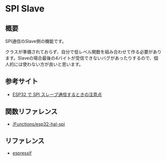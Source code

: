 # SPI Slave

## 概要

SPI通信のSlave側の機能です。

クラスが準備されておらず、自分で低レベル関数を組み合わせて作る必要があります。Slaveの場合最後の4バイトが受信できないバグがあったりするので、個人的には使わない方が良いと思います。

## 参考サイト
- [ESP32 で SPI スレーブ通信するときの注意点](https://rabbit-note.com/2019/01/20/esp32-arduino-spi-slave/)

## 関数リファレンス

- [/Functions/esp32-hal-spi](../../Functions/esp32-hal-spi/)

## リファレンス
- [espressif](https://docs.espressif.com/projects/esp-idf/en/latest/api-reference/peripherals/spi_slave.html)
